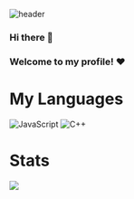 ![header](https://capsule-render.vercel.app/api?type=waving&desc=%20&fontColor=000000&color=0089ff&animation=fadeIn&height=100&section=header&text=FARIXZ&fontSize=40)

### Hi there 👋
### Welcome to my profile! ❤️

# My Languages
![JavaScript](https://img.shields.io/badge/javascript-%23323330.svg?style=for-the-badge&logo=javascript&logoColor=%23F7DF1E)
![C++](https://img.shields.io/badge/c++-%2300599C.svg?style=for-the-badge&logo=c%2B%2B&logoColor=white)
# Stats
![](https://komarev.com/ghpvc/?username=farixz&style=flat-square&label=Profile+Views:)
